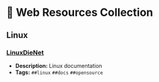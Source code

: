 # 📂 Web Resources Collection

## Linux
### [LinuxDieNet](https://linux.die.net/)
- **Description:** Linux documentation
- **Tags:** `##linux` `##docs` `##opensource`

